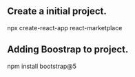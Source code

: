 ## Create a initial project.
npx create-react-app react-marketplace

## Adding Boostrap to project.
npm install bootstrap@5